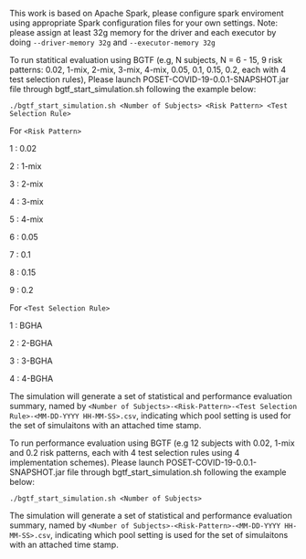 This work is based on Apache Spark, please configure spark enviroment using appropriate Spark configuration files for your own settings. Note: please assign at least 32g memory for the driver and each executor by doing ```--driver-memory 32g``` and ```--executor-memory 32g```

To run statitical evaluation using BGTF (e.g, N subjects, N = 6 - 15, 9 risk patterns: 0.02, 1-mix, 2-mix, 3-mix, 4-mix, 0.05, 0.1, 0.15, 0.2, each with 4 test selection rules), Please launch POSET-COVID-19-0.0.1-SNAPSHOT.jar file through bgtf_start_simulation.sh following the example below:

```./bgtf_start_simulation.sh <Number of Subjects> <Risk Pattern> <Test Selection Rule>```

For ```<Risk Pattern>```

1 : 0.02

2 : 1-mix

3 : 2-mix

4 : 3-mix

5 : 4-mix

6 : 0.05

7 : 0.1

8 : 0.15

9 : 0.2

For ```<Test Selection Rule>```

1 : BGHA

2 : 2-BGHA

3 : 3-BGHA

4 : 4-BGHA

The simulation will generate a set of statistical and performance evaluation summary, named by ```<Number of Subjects>-<Risk-Pattern>-<Test Selection Rule>-<MM-DD-YYYY HH-MM-SS>.csv```, indicating which pool setting is used for the set of simulaitons with an attached time stamp.



To run performance evaluation using BGTF (e.g 12 subjects with 0.02, 1-mix and 0.2 risk patterns, each with 4 test selection rules using 4 implementation schemes). Please launch POSET-COVID-19-0.0.1-SNAPSHOT.jar file through bgtf_start_simulation.sh following the example below:

```./bgtf_start_simulation.sh <Number of Subjects>```


The simulation will generate a set of statistical and performance evaluation summary, named by ```<Number of Subjects>-<Risk-Pattern>-<MM-DD-YYYY HH-MM-SS>.csv```, indicating which pool setting is used for the set of simulaitons with an attached time stamp.
